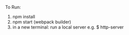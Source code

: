 To Run:
1. npm install
2. npm start (webpack builder)
3. in a new terminal: run a local server e.g. $ http-server